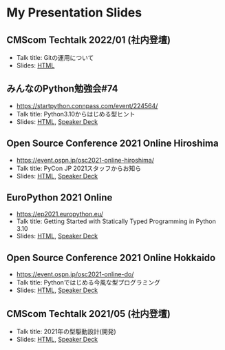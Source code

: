 # My Presentation Slides


## CMScom Techtalk 2022/01 (社内登壇)

- Talk title: Gitの運用について
- Slides: [HTML](techtalk-2022-01/techtalk-2022-01.html)

## みんなのPython勉強会#74

- <https://startpython.connpass.com/event/224564/>
- Talk title: Python3.10からはじめる型ヒント
- Slides: [HTML](stapy74/stapy74.html), [Speaker Deck](https://speakerdeck.com/peacock0803sz/stapy74)

## Open Source Conference 2021 Online Hiroshima

- <https://event.ospn.jp/osc2021-online-hiroshima/>
- Talk title: PyCon JP 2021スタッフからお知ら
- Slides: [HTML](osc21hi/osc21hi-lt.html), [Speaker Deck](https://speakerdeck.com/peacock0803sz/announcement-from-pycon-jp-2021)

## EuroPython 2021 Online

- <https://ep2021.europython.eu/>
- Talk title: Getting Started with Statically Typed Programming in Python 3.10
- Slides: [HTML](europython2021/euro.html), [Speaker Deck](https://speakerdeck.com/peacock0803sz/getting-started-with-statically-typed-programming-in-python-3-dot-10)

## Open Source Conference 2021 Online Hokkaido

- <https://event.ospn.jp/osc2021-online-do/>
- Talk title: Pythonではじめる今風な型プログラミング
- Slides: [HTML](osc21do/osc21do.html), [Speaker Deck](https://speakerdeck.com/peacock0803sz/osc21do)

## CMScom Techtalk 2021/05 (社内登壇)

- Talk title: 2021年の型駆動設計(開発)
- Slides: [HTML](techtalk-2021-05/techtalk-2021-05.html), [Speaker Deck](https://speakerdeck.com/peacock0803sz/type-driven-design-in-2021-python)